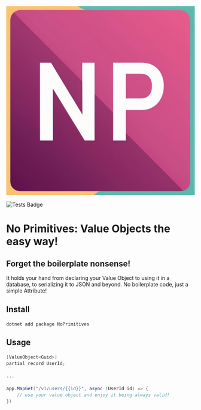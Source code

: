 <div align="center">
    <img src="assets/noprimitives.jpg" alt="logo with the letters N and P" width="600">
</div>

![Tests Badge](https://github.com/antony-jekov/NoPrimitives/actions/workflows/main.yaml/badge.svg)

# No Primitives: Value Objects the easy way!
## Forget the boilerplate nonsense!

It holds your hand from declaring your Value Object to using it in a database, to serializing it to JSON and beyond.
No boilerplate code, just a simple Attribute!

## Install
```shell
dotnet add package NoPrimitives
```

## Usage
```csharp
[ValueObject<Guid>]
partial record UserId;

...

app.MapGet("/v1/users/{{id}}", async (UserId id) => {
    // use your value object and enjoy it being always valid!
})
```
